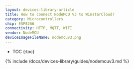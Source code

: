 ```yaml
---
layout: devices-library-article
title: How to connect NodeMCU V3 to WinstarCloud?
category: Microcontrollers
chip: ESP8266
connectivity: HTTP, MQTT, WIFI
vendor: NodeMCU
deviceImageFileName: nodemcuv3.png
---
```


* TOC
{:toc}

{% include /docs/devices-library/guides/nodemcuv3.md %}
